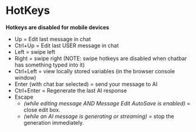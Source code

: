 # HotKeys

**Hotkeys are disabled for mobile devices**

* Up = Edit last message in chat
* Ctrl+Up = Edit last USER message in chat
* Left = swipe left
* Right = swipe right (NOTE: swipe hotkeys are disabled when chatbar has something typed into it)
* Ctrl+Left = view locally stored variables (in the browser console window)
* Enter (with chat bar selected) = send your message to AI
* Ctrl+Enter = Regenerate the last AI response
* Escape
  * *(while editing message AND Message Edit AutoSave is enabled)* = close edit box.
  * *(while an AI message is generating or streaming)* = stop the generation immediately.

